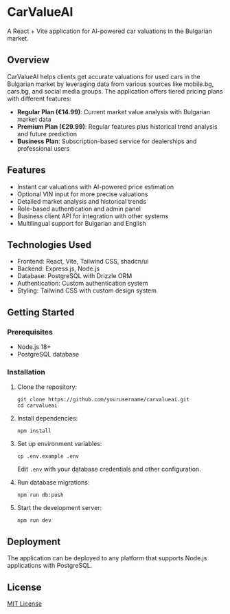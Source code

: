 # CarValueAI

A React + Vite application for AI-powered car valuations in the Bulgarian market.

## Overview

CarValueAI helps clients get accurate valuations for used cars in the Bulgarian market by leveraging data from various sources like mobile.bg, cars.bg, and social media groups. The application offers tiered pricing plans with different features:

- **Regular Plan (€14.99)**: Current market value analysis with Bulgarian market data
- **Premium Plan (€29.99)**: Regular features plus historical trend analysis and future prediction
- **Business Plan**: Subscription-based service for dealerships and professional users

## Features

- Instant car valuations with AI-powered price estimation
- Optional VIN input for more precise valuations
- Detailed market analysis and historical trends
- Role-based authentication and admin panel
- Business client API for integration with other systems
- Multilingual support for Bulgarian and English

## Technologies Used

- Frontend: React, Vite, Tailwind CSS, shadcn/ui
- Backend: Express.js, Node.js
- Database: PostgreSQL with Drizzle ORM
- Authentication: Custom authentication system
- Styling: Tailwind CSS with custom design system

## Getting Started

### Prerequisites

- Node.js 18+
- PostgreSQL database

### Installation

1. Clone the repository:
   ```
   git clone https://github.com/yourusername/carvalueai.git
   cd carvalueai
   ```

2. Install dependencies:
   ```
   npm install
   ```

3. Set up environment variables:
   ```
   cp .env.example .env
   ```
   Edit `.env` with your database credentials and other configuration.

4. Run database migrations:
   ```
   npm run db:push
   ```

5. Start the development server:
   ```
   npm run dev
   ```

## Deployment

The application can be deployed to any platform that supports Node.js applications with PostgreSQL.

## License

[MIT License](LICENSE)